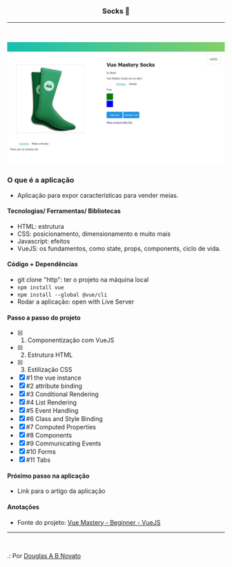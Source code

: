 <h3 align="center">
  Socks 🚀
</h3>

---
<br>

![Resultado da Aplicação](/images/aplicacao-terminada.jpg)

### O que é a aplicação

- Aplicação para expor características para vender meias.

#### Tecnologias/ Ferramentas/ Bibliotecas

- HTML: estrutura 
- CSS: posicionamento, dimensionamento e muito mais
- Javascript: efeitos
- VueJS: os fundamentos, como state, props, components, ciclo de vida.

#### Código + Dependências

- git clone "http": ter o projeto na máquina local
- `npm install vue`
- `npm install --global @vue/cli`
- Rodar a aplicação:  open with Live Server

#### Passo a passo do projeto

- [x] 1. Componentização com VueJS
- [x] 2. Estrutura HTML 
- [x] 3. Estilização CSS
- [x] #1 the vue instance
- [x] #2 attribute binding 
- [x] #3 Conditional Rendering 
- [x] #4 List Rendering  
- [x] #5 Event Handling 
- [x] #6 Class and Style Binding   
- [x] #7 Computed Properties   
- [x] #8 Components
- [x] #9 Communicating Events  
- [x] #10 Forms
- [x] #11 Tabs  

#### Próximo passo na aplicação

- Link para o artigo da aplicação 

#### Anotações   

- Fonte do projeto: [Vue Mastery - Beginner - VueJS](https://www.vuemastery.com/courses-path/beginner)

---
<br>

.: Por [Douglas A B Novato](https://linktr.ee/douglasabnovato)
